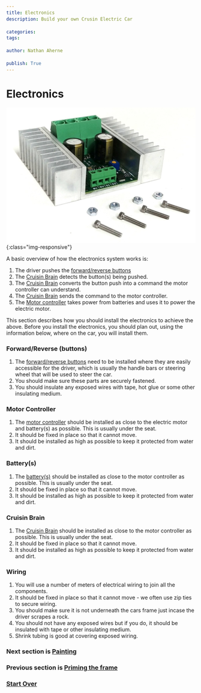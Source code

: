 ```yaml
---
title: Electronics
description: Build your own Crusin Electric Car

categories:
tags:

author: Nathan Aherne

publish: True
---
```


# Electronics

![Banner image](banner.jpg){:class="img-responsive"}

A basic overview of how the electronics system works is:

1. The driver pushes the [forward/reverse buttons](parts-required.md#throttle-control)
2. The [Cruisin Brain](/cruisin/cruisin-brain/index.html) detects the button(s) being pushed.
3. The [Cruisin Brain](/cruisin/cruisin-brain/index.html) converts the button push into a command the motor controller can understand.
4. The [Cruisin Brain](/cruisin/cruisin-brain/index.html) sends the command to the motor controller.
5. The [Motor controller](parts-required.md#motor-contoller) takes power from batteries and uses it to power the electric motor.

This section describes how you should install the electronics to achieve the above. Before you install the electronics, you should plan out, using the information below, where on the car, you will install them.

### Forward/Reverse (buttons)
1. The [forward/reverse buttons](parts-required.md#throttle-control) need to be installed where they are easily accessible for the driver, which is usually the handle bars or steering wheel that will be used to steer the car.
2. You should make sure these parts are securely fastened.
3. You should insulate any exposed wires with tape, hot glue or some other insulating medium.

### Motor Controller
1. The [motor controller](parts-required.md#motor-contoller) should be installed as close to the electric motor and battery(s) as possible. This is usually under the seat.
2. It should be fixed in place so that it cannot move.
3. It should be installed as high as possible to keep it protected from water and dirt.

### Battery(s)
1. The [battery(s)](parts-required.md#battery) should be installed as close to the motor controller as possible. This is usually under the seat.
2. It should be fixed in place so that it cannot move.
3. It should be installed as high as possible to keep it protected from water and dirt.

### Cruisin Brain
1. The [Cruisin Brain](parts-required.md#cruisin-brain) should be installed as close to the motor controller as possible. This is usually under the seat.
2. It should be fixed in place so that it cannot move.
3. It should be installed as high as possible to keep it protected from water and dirt.

### Wiring
1. You will use a number of meters of electrical wiring to join all the components.
2. It should be fixed in place so that it cannot move - we often use zip ties to secure wiring.
3. You should make sure it is not underneath the cars frame just incase the driver scrapes a rock.
4. You should not have any exposed wires but if you do, it should be insulated with tape or other insulating medium.
5. Shrink tubing is good at covering exposed wiring.


### Next section is [Painting](/cruisin/diy/painting-the-car/index.html)

### Previous section is [Priming the frame](/cruisin/diy/priming-frame/index.html)

### [Start Over](/cruisin/diy/index.html)
